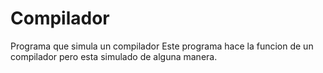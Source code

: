 # Compilador
Programa que simula un compilador
Este programa hace la funcion de un compilador pero esta simulado de alguna manera.
